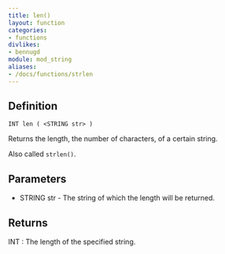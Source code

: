 ```yaml
---
title: len()
layout: function
categories:
- functions
divlikes:
- bennugd
module: mod_string
aliases:
- /docs/functions/strlen
---
```


## Definition

    INT len ( <STRING str> )

Returns the length, the number of characters, of a certain string.

Also called `strlen()`.

## Parameters

- STRING str  - The string of which the length will be returned.

## Returns

INT : The length of the specified string.
